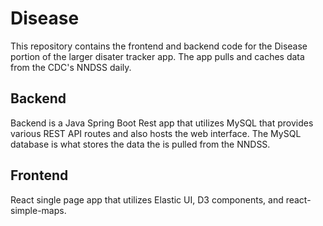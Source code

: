 # Disease

This repository contains the frontend and backend code for the Disease portion of the larger disater tracker app. The app pulls and caches data from the CDC's NNDSS daily.

## Backend

Backend is a Java Spring Boot Rest app that utilizes MySQL that provides various REST API routes and also hosts the web interface. The MySQL database is what stores the data the is pulled from the NNDSS.

## Frontend

React single page app that utilizes Elastic UI, D3 components, and react-simple-maps.
